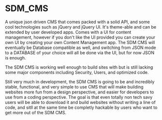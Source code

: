 # SDM_CMS
A unique json driven CMS that comes packed with a solid API, and some cool
technologies such as jQuery and jQuery UI. It's theme-able and can be
extended by user developed apps. Comes with a UI for content management,
however if you don't like the UI provided you can create your own UI by
creating your own Content Management app. The SDM CMS will eventually
be Database compatible as well, and switching from JSON mode to a
DATABASE of your choice will all be done via the UI, but for now JSON
is enough.

The SDM CMS is working well enough to build sites with but is still lacking
some major components including Security, Users, and optimized code.

Still very much in development, the SDM CMS is going to be and incredibly stable,
functional, and very simple to use CMS that will make building websites
more fun from a design perspective, and easier for developers to use from
a coding perspective. The goal is that even totally non tech savy users
will be able to download it and build websites without writing a line of code,
and sitll at the same time be completly hackable by users who want to get
more out of the SDM CMS.